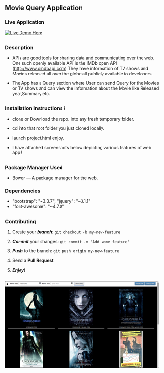 ## Movie Query Application


### Live Application

[![Live Demo Here](https://img.shields.io/badge/website-up-orange.svg)](https://divyanshu-rawat.github.io/Movie-Query-App/)

##

### Description 

* APIs are good tools for sharing data and communicating over the web. One such openly available API is the IMDb open API       (http://www.omdbapi.com) They have information of TV shows and Movies released all over the globe all publicly available to   developers.

* The App has a Query section where User can send Query for the Movies or TV shows and can view the information about the       Movie like Released year,Summary etc.

##

### Installation Instructions :grey_exclamation:

* clone or Download the repo. into any fresh temporary folder.

* cd into that root folder you just cloned locally.

* launch project.html enjoy. 

* I have attached screenshots below depicting various features of web app !

##

### Package Manager Used 

* Bower — A package manager for the web.

### Dependencies

*  "bootstrap": "~3.3.7",  "jquery": "~3.1.1"
*  "font-awesome": "~4.7.0" 

##

### Contributing

1. Create your **_branch_**: `git checkout -b my-new-feature`

2. **_Commit_** your changes: `git commit -m 'Add some feature'`

3. **_Push_** to the branch: `git push origin my-new-feature`

4. Send a **Pull Request**

5. **_Enjoy!_**

##

![Project Image](https://github.com/Saurabhbnsal/Open-Movie-Database/blob/master/Image/movie_query.png)


